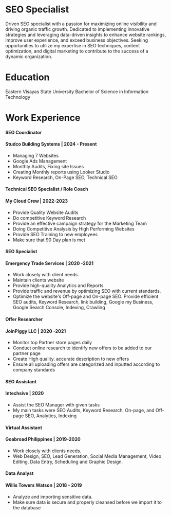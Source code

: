 # SEO Specialist
Driven SEO specialist with a passion for maximizing online visibility and driving organic traffic growth. Dedicated to implementing innovative strategies and leveraging data-driven insights to enhance website rankings, improve user experience, and exceed business objectives. Seeking opportunities to utilize my expertise in SEO techniques, content optimization, and digital marketing to contribute to the success of a dynamic organization.

# Education
Eastern Visayas State University
Bachelor of Science in Information Technology

# Work Experience

#### SEO Coordinator
#### Studco Building Systems | 2024 - Present

- Managing 7 Websites
- Google Ads Management
- Monthly Audits, Fixing site Issues
- Creating Monthly reports using Looker Studio
- Keyword Research, On-Page SEO, Technical SEO

#### Technical SEO Specialist / Role Coach
#### My Cloud Crew | 2022-2023

 - Provide Quality Website Audits
 - Do competitive Keyword Research
 - Provide an effective campaign strategy for the Marketing Team
 - Doing Competitive Analysis by High Performing Websites
 - Provide SEO Training to new employees 
 - Make sure that 90 Day plan is met

#### SEO Specialist
#### Emergency Trade Services | 2020 -2021

- Work closely with client needs.
- Maintain clients website
- Provide high-quality Analytics and Reports
- Provide traffic and revenue by optimizing SEO with current standards.
- Optimize the website's Off-page and On-page SEO. Provide efficient SEO audits, Keyword Research, link building, Google my Business, Google Search Console, Indexing, Crawling
  
#### Offer Researcher
#### JoinPiggy LLC | 2020 -2021

- Monitor top Partner store pages daily
- Conduct online research to identify new offers to be added to our partner page 
- Create High quality. accurate description to new offers
- Ensure all uploading offers are categorized and inputted  according to company standards

#### SEO Assistant 
#### Intechsive | 2020

- Assist the SEO Manager with given tasks
- My main tasks were SEO Audits, Keyword Research, On-page, and Off-page SEO, Analytics, Indexing

#### Virtual Assistant
#### Goabroad Philippines | 2019-2020 
- Work closely with clients needs.
- Web Design, SEO, Lead Generation, Social Media Management, Video Editing,
Data Entry, Scheduling and Graphic Design.

#### Data Analyst
#### Willis Towers Watson | 2018 - 2019

- Analyze and importing sensitive data.
- Make sure data is secure and properly cleansed before we import it to the database
